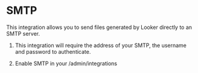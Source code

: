 # SMTP

This integration allows you to send files generated by Looker directly to an SMTP server.

1. This integration will require the address of your SMTP, the username and password to authenticate.

2. Enable SMTP in your /admin/integrations
